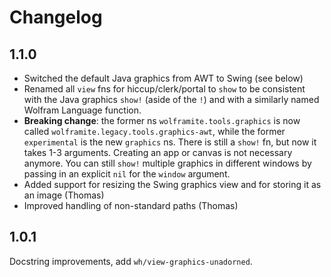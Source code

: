 Changelog
=========

1.1.0
-----

* Switched the default Java graphics from AWT to Swing (see below)
* Renamed all `view` fns for hiccup/clerk/portal to `show` to be consistent with the Java graphics `show!` (aside of the `!`)
  and with a similarly named Wolfram Language function.
* **Breaking change**: the former ns `wolframite.tools.graphics` is now called `wolframite.legacy.tools.graphics-awt`,
  while the former `experimental` is the new `graphics` ns. There is still a `show!` fn, but now it takes 1-3 arguments.
  Creating an app or canvas is not necessary anymore. You can still `show!` multiple graphics in different windows by
  passing in an explicit `nil` for the `window` argument.
* Added support for resizing the Swing graphics view and for storing it as an image (Thomas)
* Improved handling of non-standard paths (Thomas)

1.0.1
-----
Docstring improvements, add `wh/view-graphics-unadorned`.